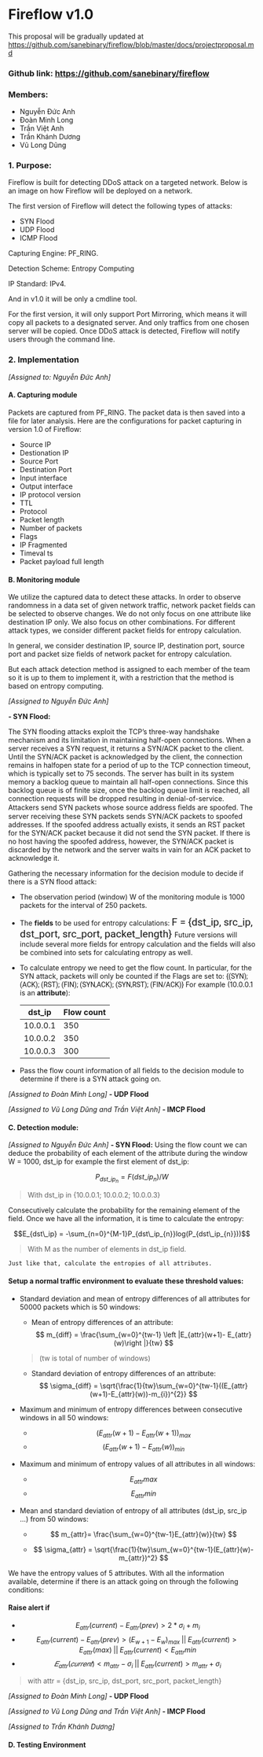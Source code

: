 # Fireflow v1.0

This proposal will be gradually updated at https://github.com/sanebinary/fireflow/blob/master/docs/projectproposal.md
### Github link: https://github.com/sanebinary/fireflow
### Members:
- Nguyễn Đức Anh
- Đoàn Minh Long
- Trần Việt Anh
- Trần Khánh Dương
- Vũ Long Dũng

### 1. Purpose:
Fireflow is built for detecting DDoS attack on a targeted network. Below is an image on how Fireflow will be deployed on a network.

The first version of Fireflow will detect the following types of attacks:

- SYN Flood
- UDP Flood
- ICMP Flood

Capturing Engine: PF_RING.

Detection Scheme: Entropy Computing

IP Standard: IPv4.

And in v1.0 it will be only a cmdline tool. 

For the first version, it will only support Port Mirroring, which means it will copy all packets to a designated server. And only traffics from one chosen server will be copied. Once DDoS attack is detected, Fireflow will notify users through the command line.

### 2. Implementation

*[Assigned to: Nguyễn Đức Anh]*

#### **A. Capturing module** 
Packets are captured from PF_RING. The packet data is then saved into a file for later analysis. Here are the configurations for packet capturing in version 1.0 of Fireflow: 
- Source IP
- Destionation IP
- Source Port
- Destination Port
- Input interface
- Output interface
- IP protocol version
- TTL
- Protocol 
- Packet length
- Number of packets
- Flags
- IP Fragmented
- Timeval ts
- Packet payload full length      

#### **B. Monitoring module**
We utilize the captured data to detect these attacks. In order to observe randomness in a data set of given network traffic, network packet fields can be selected to observe changes. We do not only focus on one attribute like destination IP only. We also focus on other combinations. For different attack types, we consider different packet fields for entropy calculation. 

In general, we consider destination IP, source IP, destination port, source port and packet size
fields of network packet for entropy calculation. 

But each attack detection method is assigned to each member of the team so it is up to them to implement it, with a restriction that the method is based on entropy computing.

*[Assigned to Nguyễn Đức Anh]*

**- SYN Flood:** 

The SYN flooding attacks exploit the TCP’s three-way handshake mechanism and its limitation in maintaining half-open connections. When a server receives a SYN request, it returns a SYN/ACK packet to the client. Until the SYN/ACK packet is acknowledged by the client, the connection remains in halfopen state for a period of up to the TCP connection timeout, which is typically set to 75 seconds. The server has built in its system memory a backlog queue to maintain all half-open connections. Since this backlog queue is of finite size, once the backlog queue limit is reached, all connection requests will be dropped resulting in denial-of-service.
Attackers send SYN packets whose source address ﬁelds are spoofed. The server receiving these SYN packets sends SYN/ACK packets to spoofed addresses. If the spoofed address actually exists, it sends an RST packet for the SYN/ACK packet because it did not send the SYN packet. If there is no host having the spoofed address, however, the SYN/ACK packet is discarded by the network and the server waits in vain for an ACK packet to acknowledge it.

Gathering the necessary information for the decision module to decide if there is a SYN flood attack:
- The observation period (window) W of the monitoring module is 1000 packets for the interval of 250 packets.
- The **fields** to be used for entropy calculations:
    <span style="font-family:Roboto; font-size:1.5em;">F = {dst_ip, src_ip, dst_port, src_port, packet_length} </span>
    Future versions will include several more fields for entropy calculation and the fields will also be combined into sets for calculating entropy as well.
- To calculate entropy we need to get the flow count. In particular, for the SYN attack, packets will only be counted if the Flags are set to: <span style="font-family:Roboto; font-size:1em;"> {(SYN); (ACK); (RST); (FIN); (SYN,ACK); (SYN,RST); (FIN/ACK)} </span>
    For example (10.0.0.1 is an **attribute**):

    |  dst_ip | Flow count  |
    |---------|-------------|
    |10.0.0.1 |   350       |
    |10.0.0.2 |   350       |
    |10.0.0.3 |   300       |

- Pass the flow count information of all fields to the decision module to determine if there is a SYN attack going on.

*[Assigned to Đoàn Minh Long]*
**- UDP Flood**

*[Assigned to Vũ Long Dũng and Trần Việt Anh]*
**- IMCP Flood**

#### **C. Detection module:**

*[Assigned to Nguyễn Đức Anh]*
**- SYN Flood:**
Using the flow count we can deduce the probability of each element of the attribute during the window W = 1000, dst_ip for example the first element of dst_ip:

$$P_{dst\_ip_{n}} = F(dst\_ip_{n})/W$$

> With dst_ip in {10.0.0.1; 10.0.0.2; 10.0.0.3}

Consecutively calculate the probability for the remaining element of the field. Once we have all the information, it is time to calculate the entropy:

$$E_{dst\_ip} = -\sum_{n=0}^{M-1}P_{dst\_ip_{n}}log(P_{dst\_ip_{n}}))$$

> With M as the number of elements in dst_ip field.    

    Just like that, calculate the entropies of all attributes.

#### Setup a normal traffic environment to evaluate these threshold values:

- Standard deviation and mean of entropy differences of all attributes for 50000 packets which is 50 windows:
    - Mean of entropy differences of an attribute: 
    $$ m_{diff} = \frac{\sum_{w=0}^{tw-1} \left |E_{attr}(w+1)- E_{attr}(w)\right |}{tw} $$

    > (tw is total of number of windows)

    - Standard deviation of entropy differences of an attribute:
    $$ \sigma_{diff} = \sqrt{\frac{1}{tw}\sum_{w=0}^{tw-1}((E_{attr}(w+1)-E_{attr}(w))-m_{i})^{2}} $$

- Maximum and minimum of entropy differences between consecutive windows in all 50 windows:
    - $$ (E_{attr}(w+1)-E_{attr}(w+1))_{max} $$
    - $$ (E_{attr}(w+1)-E_{attr}(w))_{min} $$

- Maximum and minimum of entropy values of all attributes in all windows:
    - $$ E_{attr}max$$
    - $$ E_{attr}min$$

- Mean and standard deviation of entropy of all attributes (dst_ip, src_ip ...) from 50 windows:

    -  $$ m_{attr}= \frac{\sum_{w=0}^{tw-1}E_{attr}(w)}{tw} $$
    
    - $$ \sigma_{attr} = \sqrt{\frac{1}{tw}\sum_{w=0}^{tw-1}(E_{attr}(w)-m_{attr})^2} $$

We have the entropy values of 5 attributes. With all the information available, determine if there is an attack going on through the following conditions:

#### Raise alert if
- $$ E_{attr}(current) - E_{attr}(prev) > 2 * \sigma_{i} + m_{i} $$
- $$ E_{attr}(current) - E_{attr}(prev) > (E_{w+1}-E_{w})_{max} \; || \; E_{attr}(current) > E_{attr}(max) \; || \; E_{attr}(current) < E_{attr}min$$ 
- $$ 𝐸_{attr}(𝑐𝑢𝑟𝑟𝑒𝑛𝑡) <  m_{attr} - \sigma_{i} \; || \; E_{attr}(current) > m_{attr} + \sigma_{i}$$
  
 > with attr = {dst_ip, src_ip, dst_port, src_port, packet_length}

*[Assigned to Đoàn Minh Long]*
**- UDP Flood**

*[Assigned to Vũ Long Dũng and Trần Việt Anh]*
**- IMCP Flood**


*[Assigned to Trần Khánh Dương]*
#### **D. Testing Environment** 

